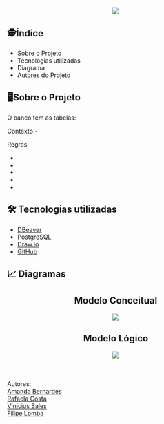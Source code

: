 <h1 align="center">
    <img src="https://github.com/Amandac-b/G6BancoDeDados/blob/main/imagemcapa.jfif">
</h1>

## :detective:Índice

<ul>
    <li>Sobre o Projeto</li>
    <li>Tecnologias utilizadas</li>
    <li>Diagrama</li>
    <li>Autores do Projeto</li>
</ul>

## :desktop_computer:Sobre o Projeto


O banco tem as tabelas:

Contexto - 

Regras:

-
-
-
-
-



## :hammer_and_wrench: Tecnologias utilizadas

- [DBeaver](https://dbeaver.io/download/)
- [PostgreSQL](https://www.postgresql.org)
- [Draw.io](https://app.diagrams.net/)
- [GitHub](https://github.com/)

## :chart_with_upwards_trend: Diagramas

<div align="center">

  ## Modelo Conceitual
   <img src="https://github.com/Amandac-b/G6BancoDeDados/blob/main/grupomodeloconceitual.png">
  
  ## Modelo Lógico
   <img src="https://github.com/Amandac-b/G6BancoDeDados/blob/main/modelologicogrupo.png">

</div>
<br/>
<br/>
<br/>
Autores:<br/>
<a href="https://github.com/Amandac-b">Amanda Bernardes</a><br>
<a href="https://github.com/rafaelacostamg">Rafaela Costa</a><br>
<a href="https://github.com/vinicsalles">Vinicius Sales</a><br>
<a href="https://github.com/filipelomba">Filipe Lomba</a><br>
<a href=""></a><br>

